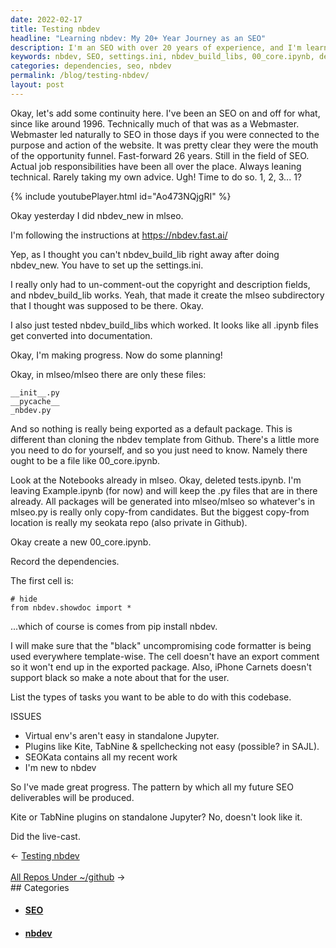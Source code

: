 ```yaml
---
date: 2022-02-17
title: Testing nbdev
headline: "Learning nbdev: My 20+ Year Journey as an SEO"
description: I'm an SEO with over 20 years of experience, and I'm learning the nbdev library. I've set up the settings.ini file and tested out nbdev_build_libs, and I'm now creating a 00_core.ipynb file. I'm making sure to record the dependencies and to avoid using the 'black' uncompromising code formatter in iPhone Carnets. Join me as I share my journey of learning nbdev and how I'm adapting
keywords: nbdev, SEO, settings.ini, nbdev_build_libs, 00_core.ipynb, dependencies, black, iPhone Carnets, 1996, instructions, website, note, adapting
categories: dependencies, seo, nbdev
permalink: /blog/testing-nbdev/
layout: post
---
```



Okay, let's add some continuity here. I've been an SEO on and off for what,
since like around 1996. Technically much of that was as a Webmaster. Webmaster
led naturally to SEO in those days if you were connected to the purpose and
action of the website. It was pretty clear they were the mouth of the
opportunity funnel. Fast-forward 26 years. Still in the field of SEO. Actual
job responsibilities have been all over the place. Always leaning technical.
Rarely taking my own advice. Ugh! Time to do so. 1, 2, 3... 1?

{% include youtubePlayer.html id="Ao473NQjgRI" %}

Okay yesterday I did nbdev_new in mlseo.

I'm following the instructions at https://nbdev.fast.ai/

Yep, as I thought you can't nbdev_build_lib right away after doing nbdev_new.
You have to set up the settings.ini.

I really only had to un-comment-out the copyright and description fields, and
nbdev_build_lib works. Yeah, that made it create the mlseo subdirectory that I
thought was supposed to be there. Okay.

I also just tested nbdev_build_libs which worked. It looks like all .ipynb
files get converted into documentation.

Okay, I'm making progress. Now do some planning!

Okay, in mlseo/mlseo there are only these files:

    __init__.py
    __pycache__
    _nbdev.py

And so nothing is really being exported as a default package. This is different
than cloning the nbdev template from Github. There's a little more you need to
do for yourself, and so you just need to know. Namely there ought to be a file
like 00_core.ipynb.

Look at the Notebooks already in mlseo. Okay, deleted tests.ipynb. I'm leaving
Example.ipynb (for now) and will keep the .py files that are in there already.
All packages will be generated into mlseo/mlseo so whatever's in mlseo.py is
really only copy-from candidates. But the biggest copy-from location is really
my seokata repo (also private in Github).

Okay create a new 00_core.ipynb.

Record the dependencies.

The first cell is:

    # hide
    from nbdev.showdoc import *

...which of course is comes from pip install nbdev.

I will make sure that the "black" uncompromising code formatter is being used
everywhere template-wise. The cell doesn't have an export comment so it won't
end up in the exported package. Also, iPhone Carnets doesn't support black so
make a note about that for the user.

List the types of tasks you want to be able to do with this codebase.

ISSUES
- Virtual env's aren't easy in standalone Jupyter.
- Plugins like Kite, TabNine & spellchecking not easy (possible? in SAJL).
- SEOKata contains all my recent work
- I'm new to nbdev

So I've made great progress. The pattern by which all my future SEO
deliverables will be produced.

Kite or TabNine plugins on standalone Jupyter? No, doesn't look like it.

Did the live-cast.


<div class="post-nav"><div class="post-nav-prev"><span class="arrow">&larr;&nbsp;</span><a href="/blog/testing-nbdev">Testing nbdev</a></div> &nbsp; <div class="post-nav-next"><a href="/blog/all-repos-under-github">All Repos Under ~/github</a><span class="arrow">&nbsp;&rarr;</span></div></div>
## Categories

<ul>
<li><h4><a href='/seo/'>SEO</a></h4></li>
<li><h4><a href='/nbdev/'>nbdev</a></h4></li></ul>